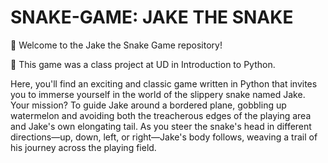 # SNAKE-GAME: JAKE THE SNAKE
🐍 Welcome to the Jake the Snake Game repository!

🐍 This game was a class project at UD in Introduction to Python.

Here, you'll find an exciting and classic game written in Python that invites you to immerse yourself in the world of the slippery snake named Jake. Your mission? To guide Jake around a bordered plane, gobbling up watermelon and avoiding both the treacherous edges of the playing area and Jake's own elongating tail. As you steer the snake's head in different directions—up, down, left, or right—Jake's body follows, weaving a trail of his journey across the playing field.
